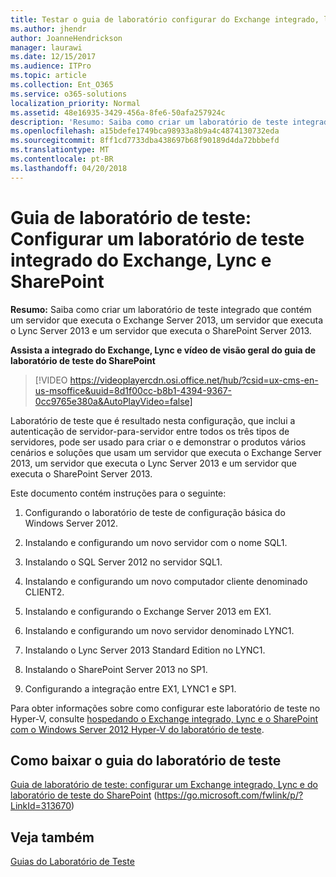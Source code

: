 ```yaml
---
title: Testar o guia de laboratório configurar do Exchange integrado, laboratório de teste do Lync e o SharePoint
ms.author: jhendr
author: JoanneHendrickson
manager: laurawi
ms.date: 12/15/2017
ms.audience: ITPro
ms.topic: article
ms.collection: Ent_O365
ms.service: o365-solutions
localization_priority: Normal
ms.assetid: 48e16935-3429-456a-8fe6-50afa257924c
description: 'Resumo: Saiba como criar um laboratório de teste integrado que contém um servidor que executa o Exchange Server 2013, um servidor que executa o Lync Server 2013 e um servidor que executa o SharePoint Server 2013.'
ms.openlocfilehash: a15bdefe1749bca98933a8b9a4c4874130732eda
ms.sourcegitcommit: 8ff1cd7733dba438697b68f90189d4da72bbbefd
ms.translationtype: MT
ms.contentlocale: pt-BR
ms.lasthandoff: 04/20/2018
---
```

# <a name="test-lab-guide-configure-an-integrated-exchange-lync-and-sharepoint-test-lab"></a>Guia de laboratório de teste: Configurar um laboratório de teste integrado do Exchange, Lync e SharePoint

 **Resumo:** Saiba como criar um laboratório de teste integrado que contém um servidor que executa o Exchange Server 2013, um servidor que executa o Lync Server 2013 e um servidor que executa o SharePoint Server 2013.
 
**Assista a integrado do Exchange, Lync e vídeo de visão geral do guia de laboratório de teste do SharePoint**

> [!VIDEO https://videoplayercdn.osi.office.net/hub/?csid=ux-cms-en-us-msoffice&uuid=8d1f00cc-b8b1-4394-9367-0cc9765e380a&AutoPlayVideo=false]
 
Laboratório de teste que é resultado nesta configuração, que inclui a autenticação de servidor-para-servidor entre todos os três tipos de servidores, pode ser usado para criar o e demonstrar o produtos vários cenários e soluções que usam um servidor que executa o Exchange Server 2013, um servidor que executa o Lync Server 2013 e um servidor que executa o SharePoint Server 2013.
  
Este documento contém instruções para o seguinte:
  
1. Configurando o laboratório de teste de configuração básica do Windows Server 2012.
    
2. Instalando e configurando um novo servidor com o nome SQL1.
    
3. Instalando o SQL Server 2012 no servidor SQL1.
    
4. Instalando e configurando um novo computador cliente denominado CLIENT2.
    
5. Instalando e configurando o Exchange Server 2013 em EX1.
    
6. Instalando e configurando um novo servidor denominado LYNC1.
    
7. Instalando o Lync Server 2013 Standard Edition no LYNC1.
    
8. Instalando o SharePoint Server 2013 no SP1.
    
9. Configurando a integração entre EX1, LYNC1 e SP1.
    
Para obter informações sobre como configurar este laboratório de teste no Hyper-V, consulte [hospedando o Exchange integrado, Lync e o SharePoint com o Windows Server 2012 Hyper-V do laboratório de teste](https://social.technet.microsoft.com/wiki/contents/articles/18483.hosting-the-integrated-exchange-lync-and-sharepoint-test-lab-with-windows-server-2012-hyper-v.aspx).
  
## <a name="download-the-test-lab-guide"></a>Como baixar o guia do laboratório de teste

[Guia de laboratório de teste: configurar um Exchange integrado, Lync e do laboratório de teste do SharePoint](https://go.microsoft.com/fwlink/p/?LinkId=313670) (https://go.microsoft.com/fwlink/p/?LinkId=313670)
  
## <a name="see-also"></a>Veja também

[Guias do Laboratório de Teste](https://go.microsoft.com/fwlink/p/?LinkId=202817)




